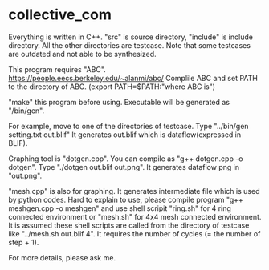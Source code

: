 # collective_com

Everything is written in C++.
"src" is source directory, "include" is include directory.
All the other directories are testcase. Note that some testcases are outdated and not able to be synthesized.

This program requires "ABC". https://people.eecs.berkeley.edu/~alanmi/abc/
Complile ABC and set PATH to the directory of ABC. (export PATH=$PATH:"where ABC is")

"make" this program before using. Executable will be generated as "/bin/gen".

For example, move to one of the directories of testcase.
Type "../bin/gen setting.txt out.blif"
It generates out.blif which is dataflow(expressed in BLIF).

Graphing tool is "dotgen.cpp". You can compile as "g++ dotgen.cpp -o dotgen".
Type "./dotgen out.blif out.png". It generates dataflow png in "out.png".

"mesh.cpp" is also for graphing. It generates intermediate file which is used by python codes.
Hard to explain to use, please compile program "g++ meshgen.cpp -o meshgen" and use shell scripit "ring.sh" for 4 ring connected environment or "mesh.sh" for 4x4 mesh connected environment. It is assumed these shell scripts are called from the directory of testcase like "../mesh.sh out.blif 4". It requires the number of cycles (= the number of step + 1).

For more details, please ask me. 
